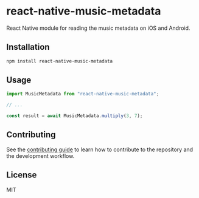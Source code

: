 # react-native-music-metadata

React Native module for reading the music metadata on iOS and Android.

## Installation

```sh
npm install react-native-music-metadata
```

## Usage

```js
import MusicMetadata from "react-native-music-metadata";

// ...

const result = await MusicMetadata.multiply(3, 7);
```

## Contributing

See the [contributing guide](CONTRIBUTING.md) to learn how to contribute to the repository and the development workflow.

## License

MIT
